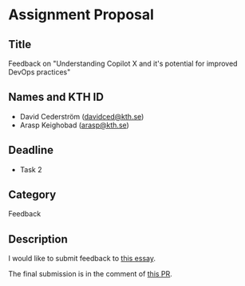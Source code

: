 # Assignment Proposal

## Title

Feedback on "Understanding Copilot X and it's potential for improved DevOps practices"


## Names and KTH ID

- David Cederström (davidced@kth.se)
- Arasp Keighobad (arasp@kth.se)

## Deadline

- Task 2

## Category

Feedback

## Description

I would like to submit feedback to [this essay](https://github.com/KTH/devops-course/tree/2023/contributions/essay/oliverle-nareaho).

The final submission is in the comment of [this PR](https://github.com/KTH/devops-course/pull/2190).
